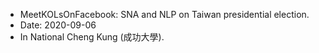 - MeetKOLsOnFacebook: SNA and NLP on Taiwan presidential election.
- Date: 2020-09-06
- In National Cheng Kung (成功大學).
